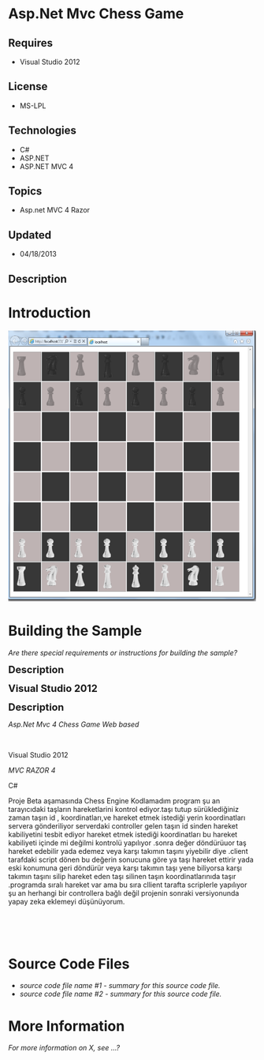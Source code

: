 # Asp.Net Mvc  Chess Game
## Requires
- Visual Studio 2012
## License
- MS-LPL
## Technologies
- C#
- ASP.NET
- ASP.NET MVC 4
## Topics
- Asp.net MVC 4 Razor
## Updated
- 04/18/2013
## Description

<h1>Introduction</h1>
<p><em><img id="80099" src="80099-chess1.png" alt="" width="555" height="549"></em></p>
<h1><span>Building the Sample</span></h1>
<p><em>Are there special requirements or instructions for building the sample?</em></p>
<p><span style="font-size:20px; font-weight:bold">Description</span></p>
<p><span style="font-size:20px; font-weight:bold">Visual Studio 2012<br>
</span></p>
<p><span style="font-size:20px; font-weight:bold">Description</span></p>
<p><em>Asp.Net Mvc 4 Chess Game Web based&nbsp;</em></p>
<p><em><br>
</em></p>
<p>Visual Studio 2012</p>
<p><em>MVC RAZOR 4 <br>
</em></p>
<p>C#</p>
<p>Proje Beta aşamasında Chess Engine Kodlamadım program şu an tarayıcıdaki taşların hareketlarini kontrol ediyor.taşı tutup s&uuml;r&uuml;klediğiniz zaman taşın id , koordinatları,ve hareket etmek istediği yerin koordinatları servera g&ouml;nderiliyor serverdaki
 controller gelen taşın id sinden hareket kabiliyetini tesbit ediyor hareket etmek istediği koordinatları bu hareket kabiliyeti i&ccedil;inde mi değilmi kontrol&uuml; yapılıyor .sonra değer d&ouml;nd&uuml;r&uuml;uor taş hareket edebilir yada edemez veya karşı
 takımın taşını yiyebilir diye .client tarafdaki script d&ouml;nen bu değerin sonucuna g&ouml;re ya taşı hareket ettirir yada eski konumuna geri d&ouml;nd&uuml;r&uuml;r veya karşı takımın taşı yene biliyorsa karşı takımın taşını silip hareket eden taşı silinen
 taşın koordinatlarınıda taşır .programda sıralı hareket var ama bu sıra cllient tarafta scriplerle yapılıyor şu an herhangi bir controllera bağlı değil projenin sonraki versiyonunda yapay zeka eklemeyi d&uuml;ş&uuml;n&uuml;yorum.</p>
<p>&nbsp;</p>
<p>&nbsp;</p>
<h1><span>Source Code Files</span></h1>
<ul>
<li><em>source code file name #1 - summary for this source code file.</em> </li><li><em><em>source code file name #2 - summary for this source code file.</em></em>
</li></ul>
<h1>More Information</h1>
<p><em>For more information on X, see ...?</em></p>
